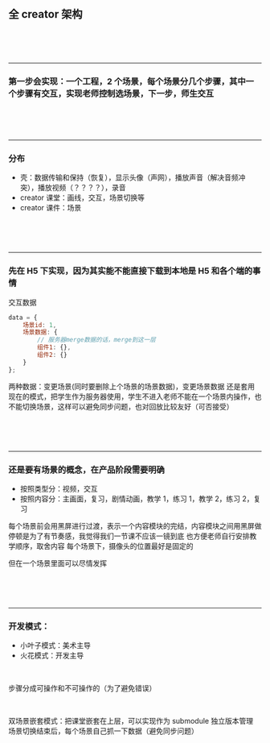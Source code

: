 <br/>
<br/>
<br/>

## 全 creator 架构

<br/>
<br/>
<br/>

---

### 第一步会实现：一个工程，2 个场景，每个场景分几个步骤，其中一个步骤有交互，实现老师控制选场景，下一步，师生交互

<br/>
<br/>
<br/>

---

### 分布

-   壳：数据传输和保持（恢复），显示头像（声网），播放声音（解决音频冲突），播放视频（？？？？），录音
-   creator 课堂：画线，交互，场景切换等
-   creator 课件：场景

<br/>
<br/>
<br/>

---

### 先在 H5 下实现，因为其实能不能直接下载到本地是 H5 和各个端的事情

交互数据

```javascript
data = {
    场景id: 1,
    场景数据: {
        // 服务器merge数据的话，merge到这一层
        组件1: {},
        组件2: {}
    }
};
```

两种数据：变更场景(同时要删除上个场景的场景数据)，变更场景数据
还是套用现在的模式，把学生作为服务器使用，学生不进入老师不能在一个场景内操作，也不能切换场景，这样可以避免同步问题，也对回放比较友好（可否接受）

<br/>
<br/>
<br/>

---

### 还是要有场景的概念，在产品阶段需要明确

-   按照类型分：视频，交互
-   按照内容分：主画面，复习，剧情动画，教学 1，练习 1，教学 2，练习 2，复习

每个场景前会用黑屏进行过渡，表示一个内容模块的完结，内容模块之间用黑屏做停顿是为了有节奏感，我觉得我们一节课不应该一镜到底
也方便老师自行安排教学顺序，取舍内容
每个场景下，摄像头的位置最好是固定的

但在一个场景里面可以尽情发挥

<br/>
<br/>
<br/>

---

### 开发模式：

-   小叶子模式：美术主导
-   火花模式：开发主导

<br/>

步骤分成可操作和不可操作的（为了避免错误）

<br/>

双场景嵌套模式：把课堂嵌套在上层，可以实现作为 submodule 独立版本管理
场景切换结束后，每个场景自己抓一下数据（避免同步问题）
